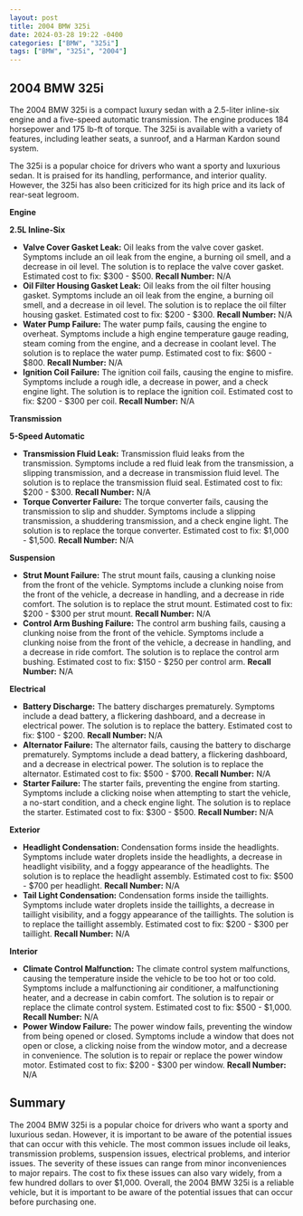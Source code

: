 ```yaml
---
layout: post
title: 2004 BMW 325i
date: 2024-03-28 19:22 -0400
categories: ["BMW", "325i"]
tags: ["BMW", "325i", "2004"]
---
```

## 2004 BMW 325i

The 2004 BMW 325i is a compact luxury sedan with a 2.5-liter inline-six engine and a five-speed automatic transmission. The engine produces 184 horsepower and 175 lb-ft of torque. The 325i is available with a variety of features, including leather seats, a sunroof, and a Harman Kardon sound system.

The 325i is a popular choice for drivers who want a sporty and luxurious sedan. It is praised for its handling, performance, and interior quality. However, the 325i has also been criticized for its high price and its lack of rear-seat legroom.

**Engine**

**2.5L Inline-Six**

* **Valve Cover Gasket Leak:** Oil leaks from the valve cover gasket. Symptoms include an oil leak from the engine, a burning oil smell, and a decrease in oil level. The solution is to replace the valve cover gasket. Estimated cost to fix: $300 - $500. **Recall Number:** N/A
* **Oil Filter Housing Gasket Leak:** Oil leaks from the oil filter housing gasket. Symptoms include an oil leak from the engine, a burning oil smell, and a decrease in oil level. The solution is to replace the oil filter housing gasket. Estimated cost to fix: $200 - $300. **Recall Number:** N/A
* **Water Pump Failure:** The water pump fails, causing the engine to overheat. Symptoms include a high engine temperature gauge reading, steam coming from the engine, and a decrease in coolant level. The solution is to replace the water pump. Estimated cost to fix: $600 - $800. **Recall Number:** N/A
* **Ignition Coil Failure:** The ignition coil fails, causing the engine to misfire. Symptoms include a rough idle, a decrease in power, and a check engine light. The solution is to replace the ignition coil. Estimated cost to fix: $200 - $300 per coil. **Recall Number:** N/A

**Transmission**

**5-Speed Automatic**

* **Transmission Fluid Leak:** Transmission fluid leaks from the transmission. Symptoms include a red fluid leak from the transmission, a slipping transmission, and a decrease in transmission fluid level. The solution is to replace the transmission fluid seal. Estimated cost to fix: $200 - $300. **Recall Number:** N/A
* **Torque Converter Failure:** The torque converter fails, causing the transmission to slip and shudder. Symptoms include a slipping transmission, a shuddering transmission, and a check engine light. The solution is to replace the torque converter. Estimated cost to fix: $1,000 - $1,500. **Recall Number:** N/A

**Suspension**

* **Strut Mount Failure:** The strut mount fails, causing a clunking noise from the front of the vehicle. Symptoms include a clunking noise from the front of the vehicle, a decrease in handling, and a decrease in ride comfort. The solution is to replace the strut mount. Estimated cost to fix: $200 - $300 per strut mount. **Recall Number:** N/A
* **Control Arm Bushing Failure:** The control arm bushing fails, causing a clunking noise from the front of the vehicle. Symptoms include a clunking noise from the front of the vehicle, a decrease in handling, and a decrease in ride comfort. The solution is to replace the control arm bushing. Estimated cost to fix: $150 - $250 per control arm. **Recall Number:** N/A

**Electrical**

* **Battery Discharge:** The battery discharges prematurely. Symptoms include a dead battery, a flickering dashboard, and a decrease in electrical power. The solution is to replace the battery. Estimated cost to fix: $100 - $200. **Recall Number:** N/A
* **Alternator Failure:** The alternator fails, causing the battery to discharge prematurely. Symptoms include a dead battery, a flickering dashboard, and a decrease in electrical power. The solution is to replace the alternator. Estimated cost to fix: $500 - $700. **Recall Number:** N/A
* **Starter Failure:** The starter fails, preventing the engine from starting. Symptoms include a clicking noise when attempting to start the vehicle, a no-start condition, and a check engine light. The solution is to replace the starter. Estimated cost to fix: $300 - $500. **Recall Number:** N/A

**Exterior**

* **Headlight Condensation:** Condensation forms inside the headlights. Symptoms include water droplets inside the headlights, a decrease in headlight visibility, and a foggy appearance of the headlights. The solution is to replace the headlight assembly. Estimated cost to fix: $500 - $700 per headlight. **Recall Number:** N/A
* **Tail Light Condensation:** Condensation forms inside the taillights. Symptoms include water droplets inside the taillights, a decrease in taillight visibility, and a foggy appearance of the taillights. The solution is to replace the taillight assembly. Estimated cost to fix: $200 - $300 per taillight. **Recall Number:** N/A

**Interior**

* **Climate Control Malfunction:** The climate control system malfunctions, causing the temperature inside the vehicle to be too hot or too cold. Symptoms include a malfunctioning air conditioner, a malfunctioning heater, and a decrease in cabin comfort. The solution is to repair or replace the climate control system. Estimated cost to fix: $500 - $1,000. **Recall Number:** N/A
* **Power Window Failure:** The power window fails, preventing the window from being opened or closed. Symptoms include a window that does not open or close, a clicking noise from the window motor, and a decrease in convenience. The solution is to repair or replace the power window motor. Estimated cost to fix: $200 - $300 per window. **Recall Number:** N/A

## Summary

The 2004 BMW 325i is a popular choice for drivers who want a sporty and luxurious sedan. However, it is important to be aware of the potential issues that can occur with this vehicle. The most common issues include oil leaks, transmission problems, suspension issues, electrical problems, and interior issues. The severity of these issues can range from minor inconveniences to major repairs. The cost to fix these issues can also vary widely, from a few hundred dollars to over $1,000. Overall, the 2004 BMW 325i is a reliable vehicle, but it is important to be aware of the potential issues that can occur before purchasing one.

